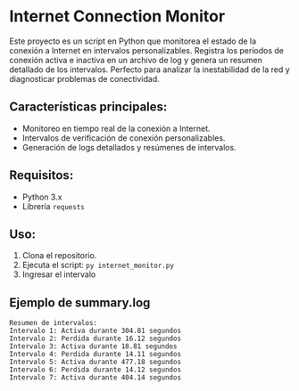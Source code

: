 # Internet Connection Monitor

Este proyecto es un script en Python que monitorea el estado de la conexión a Internet en intervalos personalizables. Registra los períodos de conexión activa e inactiva en un archivo de log y genera un resumen detallado de los intervalos. Perfecto para analizar la inestabilidad de la red y diagnosticar problemas de conectividad.

## Características principales:
- Monitoreo en tiempo real de la conexión a Internet.
- Intervalos de verificación de conexión personalizables.
- Generación de logs detallados y resúmenes de intervalos.

## Requisitos:
- Python 3.x
- Librería `requests`

## Uso:
1. Clona el repositorio.
2. Ejecuta el script:
   `py internet_monitor.py`
3. Ingresar el intervalo


## Ejemplo de summary.log
```
Resumen de intervalos:
Intervalo 1: Activa durante 304.81 segundos
Intervalo 2: Perdida durante 16.12 segundos
Intervalo 3: Activa durante 18.81 segundos
Intervalo 4: Perdida durante 14.11 segundos
Intervalo 5: Activa durante 477.18 segundos
Intervalo 6: Perdida durante 14.12 segundos
Intervalo 7: Activa durante 404.14 segundos
```
